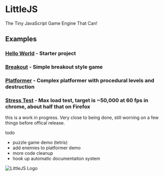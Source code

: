 # LittleJS
The Tiny JavaScript Game Engine That Can!

## Examples

### [Hello World](https://killedbyapixel.github.io/LittleJS/) - Starter project
### [Breakout](https://killedbyapixel.github.io/LittleJS/examples/breakout) - Simple breakout style game
### [Platformer](https://killedbyapixel.github.io/LittleJS/examples/platformer) - Complex platformer with procedural levels and destruction
### [Stress Test](https://killedbyapixel.github.io/LittleJS/examples/stress) - Max load test, target is ~50,000 at 60 fps in chrome, about half that on Firefox

this is a work in progress. Very close to being done, still worning on a few things before offical release.

todo
- puzzle game demo (tetris)
- add enemies to platformer demo
- more code cleanup
- hook up automatic documentaiton system


![LittleJS Logo](/favicon.ico)
